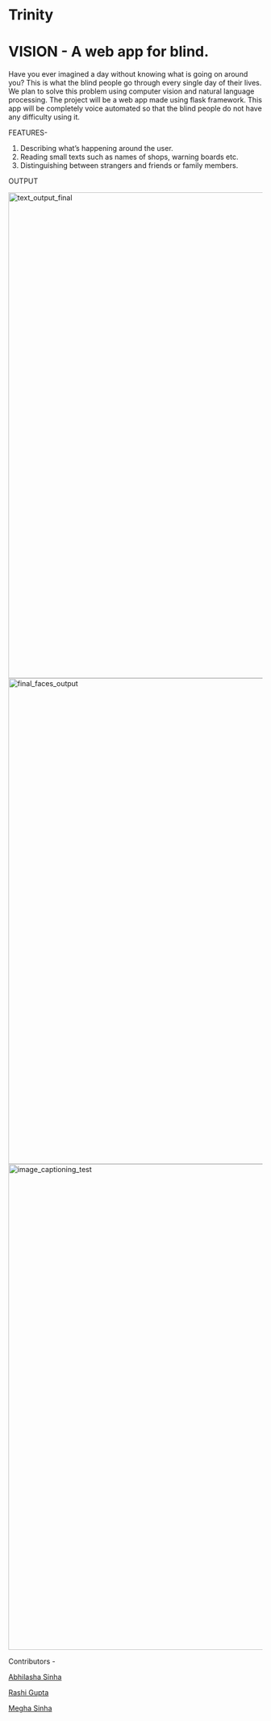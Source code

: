 # Trinity
# VISION - A web app for blind.

Have you ever imagined a day without knowing what is going on around you? This is what the blind people go through every single day of their lives. We plan to solve this problem using computer vision and natural language processing. The project will be a web app made using flask framework. This app will be completely voice automated so that the blind people do not have any difficulty using it.

FEATURES-
1.	Describing what’s happening around the user.
2.	Reading small texts such as names of shops, warning boards etc.
3.	Distinguishing between strangers and friends or family members.

OUTPUT

<img width="963" alt="text_output_final" src="https://user-images.githubusercontent.com/43816262/67150844-79b1d280-f2da-11e9-941c-d75adf5ec6d6.png">
<img width="963" alt="final_faces_output" src="https://user-images.githubusercontent.com/43816262/67150851-951cdd80-f2da-11e9-94c9-8b83bdb97f1e.png">
<img width="963" alt="image_captioning_test" src="https://user-images.githubusercontent.com/43816262/67150919-85ea5f80-f2db-11e9-936c-5a52c08d25ff.png">



Contributors -

[Abhilasha Sinha](https://github.com/Abhilasha06)

[Rashi Gupta](https://github.com/rashigupta37)

[Megha Sinha](https://github.com/meghasinha0106)
